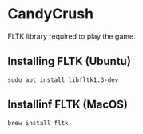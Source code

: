 # CandyCrush

FLTK library required to play the game.
## Installing FLTK (Ubuntu)
```
sudo apt install libfltk1.3-dev
```
## Installinf FLTK (MacOS)
```
brew install fltk
```